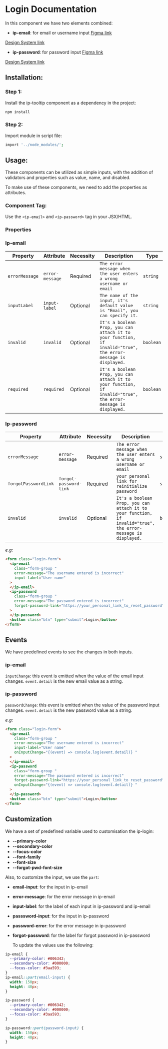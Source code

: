# Login Documentation

In this component we have two elements combined:

- **ip-email**: for email or username input
  [Figma link](https://www.figma.com/design/63w4li687mfdYtETlBu6a9/Component---Mixed?node-id=616-2637&m=dev)

[Design System link](https://design.ipedis.com/5dda74a23/p/83b269-text-input)

- **ip-password**: for password input
  [Figma link](https://www.figma.com/design/63w4li687mfdYtETlBu6a9/Component---Mixed?node-id=616-2637&m=dev)

[Design System link](https://design.ipedis.com/5dda74a23/p/59c81f-password-input)

## Installation:

  <!-- TODO  -->

### Step 1:

Install the ip-tooltip component as a dependency in the project:

```bash
npm install
```

### Step 2:

Import module in script file:

```bash
import '../node_modules/';
```

## Usage:

These components can be utilized as simple inputs, with the addition of validators and properties such as value, name, and disabled.

To make use of these components, we need to add the properties as attributes.

### Component Tag:

Use the `<ip-email>` and `<ip-password>` tag in your JSX/HTML.

### Properties

### Ip-email

| Property       | Attribute       | Necessity | Description                                                                                                   | Type      | Default     |
| -------------- | --------------- | --------- | ------------------------------------------------------------------------------------------------------------- | --------- | ----------- |
| `errorMessage` | `error-message` | Required  | `The error message when the user enters a wrong username or email`                                            | `string`  | `undefined` |
| `inputLabel`   | `input-label`   | Optional  | `The name of the input, it's default value is "Email", you can specify it.`                                   | `string`  | `"Email"`   |
| `invalid`      | `invalid`       | Optional  | `It's a boolean Prop, you can attach it to your function, if invalid="true", the error-message is displayed.` | `boolean` | `false`     |
| `required`     | `required`      | Optional  | `It's a boolean Prop, you can attach it to your function, if invalid="true", the error-message is displayed.` | `boolean` | `false`     |

### Ip-password

| Property             | Attribute              | Necessity | Description                                                                                                   | Type      | Default     |
| -------------------- | ---------------------- | --------- | ------------------------------------------------------------------------------------------------------------- | --------- | ----------- |
| `errorMessage`       | `error-message`        | Required  | `The error message when the user enters a wrong username or email`                                            | `string`  | `undefined` |
| `forgotPasswordLink` | `forgot-password-link` | Required  | `your personal link for reinitialize password`                                                                | `string`  | `undefined` |
| `invalid`            | `invalid`              | Optional  | `It's a boolean Prop, you can attach it to your function, if invalid="true", the error-message is displayed.` | `boolean` | `false`     |

_e.g:_

```html
<form class="login-form">
  <ip-email
    class="form-group "
    error-message="The username entered is incorrect"
    input-label="User name"
  >
  </ip-email>
  <ip-password
    class="form-group "
    error-message="The password entered is incorrect"
    forgot-password-link="https://your_personal_link_to_reset_password"
  >
  </ip-password>
  <button class="btn" type="submit">Login</button>
</form>
```

## Events

We have predefined events to see the changes in both inputs.

### ip-email

`inputChange`: this event is emitted when the value of the email input changes. `event.detail` is the new email value as a string.

### ip-password

`passwordChange`: this event is emitted when the value of the password input changes. `event.detail` is the new password value as a string.

_e.g:_

```html
<form class="login-form">
  <ip-email
    class="form-group "
    error-message="The username entered is incorrect"
    input-label="User name"
    onInputChange="{(event) => console.log(event.detail)} "
  >
  </ip-email>
  <ip-password
    class="form-group "
    error-message="The password entered is incorrect"
    forgot-password-link="https://your_personal_link_to_reset_password"
    onInputChange="{(event) => console.log(event.detail)} "
  >
  </ip-password>
  <button class="btn" type="submit">Login</button>
</form>
```

## Customization

We have a set of predefined variable used to customisation the ip-login:

- **--primary-color**
- **--secondary-color**
- **--focus-color**
- **--font-family**
- **--font-size**
- **--forgot-pwd-font-size**

Also, to customize the input, we use the `part`:

- **email-input**: for the input in ip-email
- **error-message**: for the error message in ip-email
- **input-label**: for the label of each input in ip-password and ip-email
- **passsword-input**: for the input in ip-password
- **password-error**: for the error message in ip-password
- **forgot-password**: for the label for forgot password in ip-password

  To update the values use the following:

```css
ip-email {
  --primary-color: #006342;
  --secondary-color: #000000;
  --focus-color: #3aa593;
}
ip-email::part(email-input) {
  width: 150px;
  height: 40px;
}

ip-password {
  --primary-color: #006342;
  --secondary-color: #000000;
  --focus-color: #3aa593;
}

ip-password::part(password-input) {
  width: 150px;
  height: 40px;
}
```
